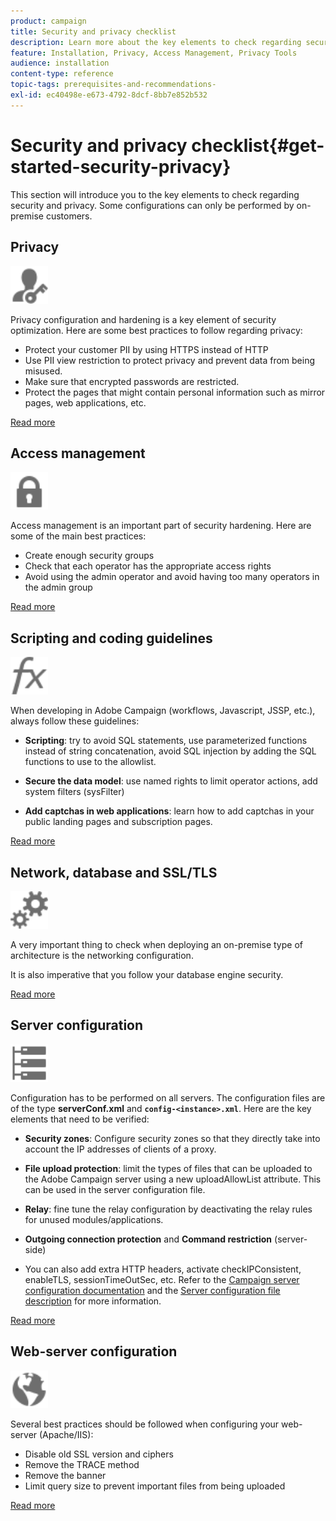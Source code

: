 ```yaml
---
product: campaign
title: Security and privacy checklist
description: Learn more about the key elements to check regarding security and privacy
feature: Installation, Privacy, Access Management, Privacy Tools
audience: installation
content-type: reference
topic-tags: prerequisites-and-recommendations-
exl-id: ec40498e-e673-4792-8dcf-8bb7e852b532
---
```

# Security and privacy checklist{#get-started-security-privacy}



This section will introduce you to the key elements to check regarding security and privacy. Some configurations can only be performed by on-premise customers.

## Privacy

<img src="assets/do-not-localize/icon_privacy.svg" width="60px">

Privacy configuration and hardening is a key element of security optimization. Here are some best practices to follow regarding privacy:

* Protect your customer PII by using HTTPS instead of HTTP
* Use PII view restriction to protect privacy and prevent data from being misused.
* Make sure that encrypted passwords are restricted.
* Protect the pages that might contain personal information such as mirror pages, web applications, etc.

[Read more](../../installation/using/privacy.md)

## Access management

<img src="assets/do-not-localize/icon_access.svg" width="60px">

Access management is an important part of security hardening. Here are some of the main best practices:

* Create enough security groups
* Check that each operator has the appropriate access rights
* Avoid using the admin operator and avoid having too many operators in the admin group

[Read more](../../installation/using/access-management.md)

## Scripting and coding guidelines

<img src="assets/do-not-localize/icon_scripting.svg" width="60px">

When developing in Adobe Campaign (workflows, Javascript, JSSP, etc.), always follow these guidelines:

* **Scripting**: try to avoid SQL statements, use parameterized functions instead of string concatenation, avoid SQL injection by adding the SQL functions to use to the allowlist.

* **Secure the data model**: use named rights to limit operator actions, add system filters (sysFilter)

* **Add captchas in web applications**: learn how to add captchas in your public landing pages and subscription pages.

[Read more](../../installation/using/scripting-coding-guidelines.md)

## Network, database and SSL/TLS

<img src="assets/do-not-localize/icon_network.svg" width="60px">

A very important thing to check when deploying an on-premise type of architecture is the networking configuration. 

It is also imperative that you follow your database engine security.

[Read more](../../installation/using/network-database.md)


## Server configuration

<img src="assets/do-not-localize/icon_server.svg" width="60px">

Configuration has to be performed on all servers. The configuration files are of the type **serverConf.xml** and **`config-<instance>.xml`**. Here are the key elements that need to be verified:

* **Security zones**: Configure security zones so that they directly take into account the IP addresses of clients of a proxy.

* **File upload protection**: limit the types of files that can be uploaded to the Adobe Campaign server using a new uploadAllowList attribute. This can be used in the server configuration file.

* **Relay**: fine tune the relay configuration by deactivating the relay rules for unused modules/applications.

* **Outgoing connection protection** and **Command restriction** (server-side)

* You can also add extra HTTP headers, activate checkIPConsistent, enableTLS, sessionTimeOutSec, etc. Refer to the [Campaign server configuration documentation](../../installation/using/configuring-campaign-server.md) and the [Server configuration file description](../../installation/using/the-server-configuration-file.md) for more information.

[Read more](../../installation/using/server-configuration.md)

## Web-server configuration

<img src="assets/do-not-localize/icon_web.svg" width="60px">

Several best practices should be followed when configuring your web-server (Apache/IIS):

* Disable old SSL version and ciphers
* Remove the TRACE method
* Remove the banner
* Limit query size to prevent important files from being uploaded

[Read more](../../installation/using/web-server-configuration.md)
